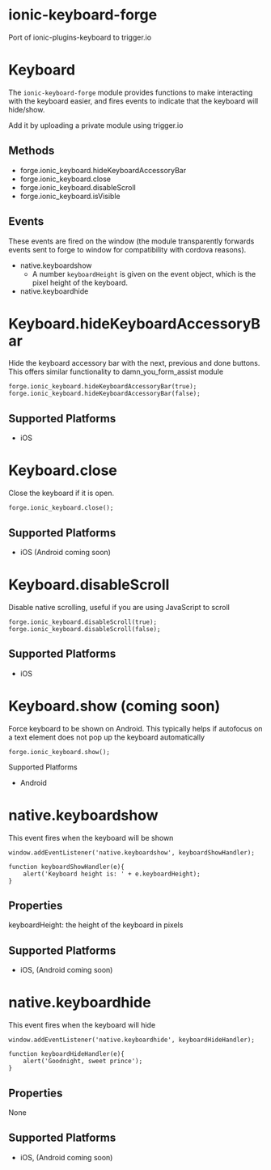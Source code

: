 ionic-keyboard-forge
====================

Port of ionic-plugins-keyboard to trigger.io

Keyboard
======

The `ionic-keyboard-forge` module provides functions to make interacting with the keyboard easier, and fires events to indicate that the keyboard will hide/show.

Add it by uploading a private module using trigger.io

Methods
-------

- forge.ionic_keyboard.hideKeyboardAccessoryBar
- forge.ionic_keyboard.close
- forge.ionic_keyboard.disableScroll
- forge.ionic_keyboard.isVisible

Events
--------

These events are fired on the window (the module transparently forwards events sent to forge to window for compatibility with cordova reasons).

- native.keyboardshow
  * A number `keyboardHeight` is given on the event object, which is the pixel height of the keyboard.
- native.keyboardhide


Keyboard.hideKeyboardAccessoryBar
=================

Hide the keyboard accessory bar with the next, previous and done buttons. This offers similar functionality to damn_you_form_assist module

    forge.ionic_keyboard.hideKeyboardAccessoryBar(true);
    forge.ionic_keyboard.hideKeyboardAccessoryBar(false);

Supported Platforms
-------------------

- iOS


Keyboard.close
=================

Close the keyboard if it is open.

    forge.ionic_keyboard.close();

Supported Platforms
-------------------

- iOS (Android coming soon)


Keyboard.disableScroll
=================

Disable native scrolling, useful if you are using JavaScript to scroll

    forge.ionic_keyboard.disableScroll(true);
    forge.ionic_keyboard.disableScroll(false);

Supported Platforms
-------------------

- iOS

Keyboard.show (coming soon)
=================

Force keyboard to be shown on Android. This typically helps if autofocus on a text element does not pop up the keyboard automatically

    forge.ionic_keyboard.show();

Supported Platforms

- Android

native.keyboardshow
=================

This event fires when the keyboard will be shown

    window.addEventListener('native.keyboardshow', keyboardShowHandler);

    function keyboardShowHandler(e){
        alert('Keyboard height is: ' + e.keyboardHeight);
    }

Properties
-----------

keyboardHeight: the height of the keyboard in pixels


Supported Platforms
-------------------

- iOS, (Android coming soon)


native.keyboardhide
=================

This event fires when the keyboard will hide

    window.addEventListener('native.keyboardhide', keyboardHideHandler);

    function keyboardHideHandler(e){
        alert('Goodnight, sweet prince');
    }

Properties
-----------

None

Supported Platforms
-------------------

- iOS, (Android coming soon)

